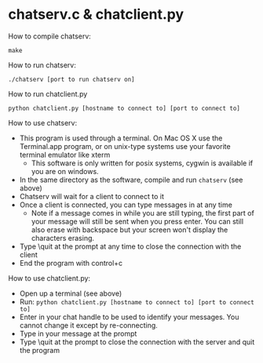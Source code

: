 # chatserv.c & chatclient.py

How to compile chatserv:

    make

How to run chatserv:

    ./chatserv [port to run chatserv on]

How to run chatclient.py

    python chatclient.py [hostname to connect to] [port to connect to]

How to use chatserv:

* This program is used through a terminal. On Mac OS X use the Terminal.app program,
  or on unix-type systems use your favorite terminal emulator like xterm
    * This software is only written for posix systems, cygwin is available if you are on windows.
* In the same directory as the software, compile and run `chatserv` (see above)
* Chatserv will wait for a client to connect to it
* Once a client is connected, you can type messages in at any time
    * Note if a message comes in while you are still typing, the first part of your
      message will still be sent when you press enter. You can still also erase with backspace
      but your screen won't display the characters erasing.
* Type \quit at the prompt at any time to close the connection with the client
* End the program with control+c

How to use chatclient.py:

* Open up a terminal (see above)
* Run: `python chatclient.py [hostname to connect to] [port to connect to]`
* Enter in your chat handle to be used to identify your messages. 
  You cannot change it except by re-connecting.
* Type in your message at the prompt
* Type \quit at the prompt to close the connection with the server and quit the program
